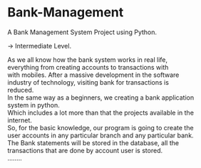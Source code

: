 # Bank-Management
A Bank Management System Project using Python.

-> Intermediate Level.  

As we all know how the bank system works in real life,  
everything from creating accounts to transactions with  
with mobiles. After a massive development in the software  
industry of technology, visiting bank for transactions is  
reduced.  
In the same way as a beginners, we creating a bank application  
system in python.  
Which includes a lot more than that the projects available in the   
internet.  
So, for the basic knowledge, our program is going to create the  
user accounts in any particular branch and any particular bank.  
The Bank statements will be stored in the database, all the   
transactions that are done by account user is stored.  
........  
